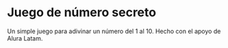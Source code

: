 # Juego de número secreto
Un simple juego para adivinar un número del 1 al 10.
Hecho con el apoyo de Alura Latam. 